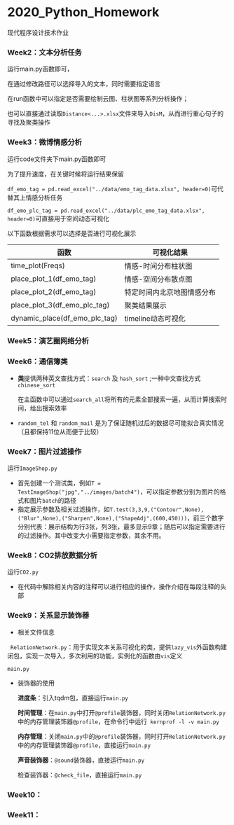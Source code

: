 # 2020_Python_Homework
现代程序设计技术作业

### Week2：文本分析任务

运行main.py函数即可，

在通过修改路径可以选择导入的文本，同时需要指定语言

在run函数中可以指定是否需要绘制云图、柱状图等系列分析操作；

也可以直接通过读取`Distance<...>.xlsx`文件来导入`DisM`，从而进行重心句子的寻找及聚类操作



### Week3：微博情感分析

运行code文件夹下main.py函数即可

为了提升速度，在关键时候将运行结果保留

`df_emo_tag = pd.read_excel("../data/emo_tag_data.xlsx", header=0)`可代替其上情感分析任务

`df_emo_plc_tag = pd.read_excel("../data/plc_emo_tag_data.xlsx", header=0)`可直接用于空间动态可视化

以下函数根据需求可以选择是否进行可视化展示

| 函数                          | 可视化结果                 |
| ----------------------------- | -------------------------- |
| time_plot(Freqs)              | 情感-时间分布柱状图        |
| place_plot_1(df_emo_tag)      | 情感-空间分布散点图        |
| place_plot_2(df_emo_tag)      | 特定时间内北京地图情感分布 |
| place_plot_3(df_emo_plc_tag)  | 聚类结果展示               |
| dynamic_place(df_emo_plc_tag) | timeline动态可视化         |

### Week5：演艺圈网络分析





### Week6：通信簿类

+ **类**提供两种英文查找方式：`search` 及 `hash_sort` ;一种中文查找方式`chinese_sort` 

  在主函数中可以通过`search_all`将所有的元素全部搜索一遍，从而计算搜索时间，给出搜索效率

+ `random_tel` 和 `random_mail` 是为了保证随机过后的数据尽可能拟合真实情况（且都保持11位从而便于比较）



### Week7：图片过滤操作

运行`ImageShop.py`

+ 首先创建一个测试类，例如`T = TestImageShop("jpg","../images/batch4")`，可以指定参数分别为图片的格式和图片`batch`的路径
+ 指定展示参数及相关过滤操作，如`T.test(3,3,9,("Contour",None),("Blur",None),("Sharpen",None),("ShapeAdj",(600,450)))`，前三个数字分别代表：展示结构为行3张，列3张，最多显示9章；随后可以指定需要进行的过滤操作。其中改变大小需要指定参数，其余不用。



### Week8：CO2排放数据分析

运行`CO2.py`

+ 在代码中解除相关内容的注释可以进行相应的操作，操作介绍在每段注释的头部



### Week9：关系显示装饰器

+ 相关文件信息

` RelationNetwork.py`：用于实现文本关系可视化的类，提供`lazy_vis`外函数构建闭包，实现一次导入，多次利用的功能，实例化的函数由`vis`定义

`main.py`

+ 装饰器的使用

  **进度条**：引入tqdm包，直接运行`main.py`

  **时间管理**：在`main.py`中打开`@profile`装饰器，同时关闭`RelationNetwork.py`中的内存管理装饰器`@profile`，在命令行中运行` kernprof -l -v main.py`

  **内存管理**：关闭`main.py`中的`@profile`装饰器，同时打开`RelationNetwork.py`中的内存管理装饰器`@profile`，直接运行`main.py`

  **声音装饰器**：`@sound`装饰器，直接运行`main.py`

  检查装饰器：`@check_file`，直接运行`main.py`



### Week10：



### Week11：

